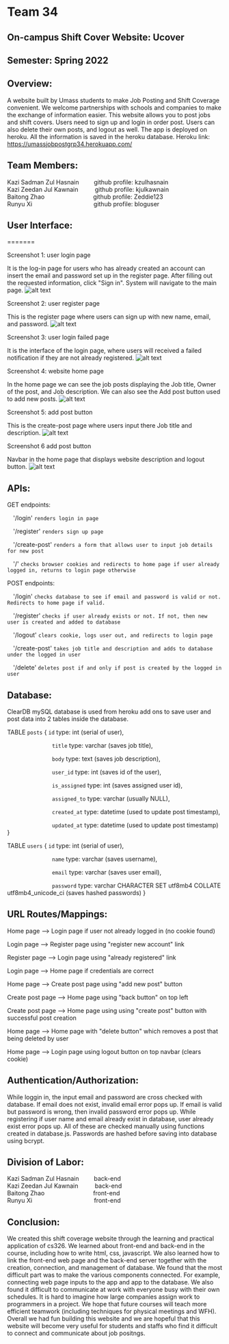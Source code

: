 # Team 34

## On-campus Shift Cover Website: Ucover

## Semester: Spring 2022

## Overview:
A website built by Umass students to make Job Posting and Shift Coverage convenient. We welcome partnerships with schools and companies to make the exchange of information easier. This website allows you to post jobs and shift covers. Users need to sign up and login in order post. Users can also delete their own posts, and logout as well. The app is deployed on heroku. All the information is saved in the heroku database. Heroku link: https://umassjobpostgrp34.herokuapp.com/

## Team Members:  
Kazi Sadman Zul Hasnain&ensp;&ensp;&ensp;&ensp;&ensp;github profile: kzulhasnain  
Kazi Zeedan Jul Kawnain&ensp;&ensp;&ensp;&ensp;&ensp;&nbsp;github profile: kjulkawnain  
Baitong Zhao  &emsp;&emsp;&emsp;&emsp;&emsp;&emsp;&ensp;&ensp;&nbsp;&nbsp;	 github profile: Zeddie123	  
Runyu Xi&ensp;&ensp;&ensp;&ensp;&ensp;&ensp;&ensp;&ensp;&ensp;&ensp;&ensp;&ensp;&ensp;&ensp;&ensp;&ensp;&ensp;&ensp;&ensp;&ensp;&nbsp;github profile: bloguser

## User Interface:

=======

Screenshot 1: user login page

It is the log-in page for users who has already created an  account can insert the email and password set up in the register page. After filling out the requested information, click "Sign in". System will navigate to the main page.
![alt text](https://github.com/kzulhasnain/cs326-final-group34/blob/main/docs/screenshots3/signin.png)


Screenshot 2: user register page

This is the register page where users can sign up with new name, email, and password.
![alt text](https://github.com/kzulhasnain/cs326-final-group34/blob/main/docs/screenshots3/signup%20detail.png)

Screenshot 3: user login failed page

It is the interface of the login page, where users will received a failed notification if they are not already registered.
![alt text](https://github.com/kzulhasnain/cs326-final-group34/blob/main/docs/screenshots3/sign%20up%20failed.png)

Screenshot 4: website home page

In the home page we can see the job posts displaying the Job title, Owner of the post, and Job description. We can also see the Add post button used to add new posts.
![alt text](https://github.com/kzulhasnain/cs326-final-group34/blob/main/docs/screenshots3/mainpage.png)

Screenshot 5: add post button

This is the create-post page where users input there Job title and description.
![alt text](https://github.com/kzulhasnain/cs326-final-group34/blob/main/docs/screenshots3/addpost.png)

Screenshot 6 add post button

Navbar in the home page that displays website description and logout button.
![alt text](https://github.com/kzulhasnain/cs326-final-group34/blob/main/docs/screenshots3/website%20about.png)

## APIs:
GET endpoints:

  &ensp;&ensp;'/login'    ```renders login in page```
  
 &ensp;&ensp;'/register'   ```renders sign up page```
  
&ensp;&ensp;'/create-post'    ```renders a form that allows user to input job details for new post```
  
  &ensp;&ensp;'/'   ```checks browser cookies and redirects to home page if user already logged in, returns to login page otherwise```
  
 POST endpoints:
 
  &ensp;&ensp;'/login'    ```checks database to see if email and password is valid or not. Redirects to home page if valid.```
  
  &ensp;&ensp;'/register'   ```checks if user already exists or not. If not, then new user is created and added to database```
  
  &ensp;&ensp;'/logout'   ```clears cookie, logs user out, and redirects to login page```
 
  &ensp;&ensp;'/create-post'    ```takes job title and description and adds to database under the logged in user```
  
  &ensp;&ensp;'/delete'   ```deletes post if and only if post is created by the logged in user```

## Database:
ClearDB mySQL database is used from heroku add ons to save user and post data into 2 tables inside the database.

TABLE `posts` {
  `id` type: int (serial of user),
  
  &emsp;&emsp;&emsp;&emsp;&emsp;&emsp;&emsp;&ensp;`title` type: varchar (saves job title),
  
  &emsp;&emsp;&emsp;&emsp;&emsp;&emsp;&emsp;&ensp;`body` type: text (saves job description),
  
  &emsp;&emsp;&emsp;&emsp;&emsp;&emsp;&emsp;&ensp;`user_id` type: int (saves id of the user),
  
  &emsp;&emsp;&emsp;&emsp;&emsp;&emsp;&emsp;&ensp;`is_assigned` type: int (saves assigned user id),
  
  &emsp;&emsp;&emsp;&emsp;&emsp;&emsp;&emsp;&ensp;`assigned_to` type: varchar (usually NULL),
  
  &emsp;&emsp;&emsp;&emsp;&emsp;&emsp;&emsp;&ensp;`created_at` type: datetime (used to update post timestamp),
  
  &emsp;&emsp;&emsp;&emsp;&emsp;&emsp;&emsp;&ensp;`updated_at` type: datetime (used to update post timestamp)
}

TABLE `users` {
  `id` type: int (serial of user),
  
  &emsp;&emsp;&emsp;&emsp;&emsp;&emsp;&emsp;&ensp;`name` type: varchar (saves username),
  
  &emsp;&emsp;&emsp;&emsp;&emsp;&emsp;&emsp;&ensp;`email` type: varchar (saves user email),
  
  &emsp;&emsp;&emsp;&emsp;&emsp;&emsp;&emsp;&ensp;`password` type: varchar CHARACTER SET utf8mb4 COLLATE utf8mb4_unicode_ci (saves hashed passwords)
}

## URL Routes/Mappings:
Home page --> Login page if user not already logged in (no cookie found)

Login page --> Register page using "register new account" link

Register page --> Login page using "already registered" link

Login page --> Home page if credentials are correct       

Home page --> Create post page using "add new post" button

Create post page --> Home page using "back button" on top left

Create post page --> Home page using using "create post" button with successful post creation

Home page --> Home page with "delete button" which removes a post that being deleted by user

Home page --> Login page using logout button on top navbar (clears cookie)




## Authentication/Authorization:
While loggin in, the input email and password are cross checked with database. If email does not exist, invalid email error pops up. If email is valid but password is wrong, then invalid password error pops up. While registering if user name and email already exist in database, user already exist error pops up. All of these are checked manually using functions created in database.js. Passwords are hashed before saving into database using bcrypt.

## Division of Labor:
Kazi Sadman Zul Hasnain&ensp;&ensp;&ensp;&ensp;&ensp;back-end  
Kazi Zeedan Jul Kawnain&ensp;&ensp;&ensp;&ensp;&ensp;&nbsp;back-end  
Baitong Zhao  &emsp;&emsp;&emsp;&emsp;&emsp;&emsp;&ensp;&ensp;&nbsp;&nbsp; front-end   
Runyu Xi&nbsp;&nbsp;&ensp;&ensp;&ensp;&ensp;&ensp;&ensp;&ensp;&ensp;&ensp;&ensp;&ensp;&ensp;&ensp;&ensp;&ensp;&ensp;&ensp;&ensp;&ensp;&nbsp;front-end

## Conclusion:

We created this shift coverage website through the learning and practical application of cs326. We learned about front-end and back-end in the course, including how to write html, css, javascript. We also learned how to link the front-end web page and the back-end server together with the creation, connection, and management of database. We found that the most difficult part was to make the various components connected. For example, connecting web page inputs to the app and app to the database. We also found it difficult to communicate at work with everyone busy with their own schedules. It is hard to imagine how large companies assign work to programmers in a project. We hope that future courses will teach more efficient teamwork (including techniques for physical meetings and WFH). Overall we had fun building this website and we are hopeful that this website will become very useful for students and staffs who find it difficult to connect and communicate about job positngs.
